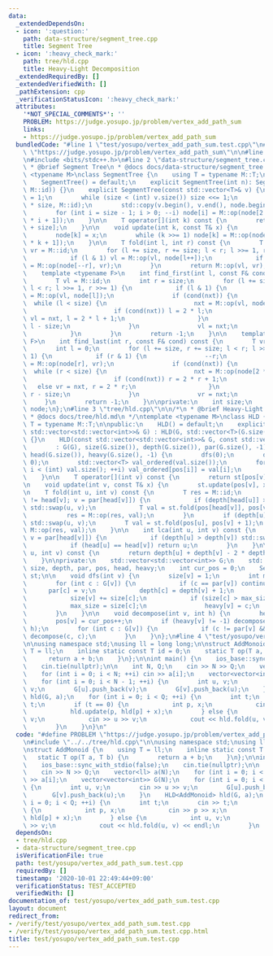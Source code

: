 ```yaml
---
data:
  _extendedDependsOn:
  - icon: ':question:'
    path: data-structure/segment_tree.cpp
    title: Segment Tree
  - icon: ':heavy_check_mark:'
    path: tree/hld.cpp
    title: Heavy-Light Decomposition
  _extendedRequiredBy: []
  _extendedVerifiedWith: []
  _pathExtension: cpp
  _verificationStatusIcon: ':heavy_check_mark:'
  attributes:
    '*NOT_SPECIAL_COMMENTS*': ''
    PROBLEM: https://judge.yosupo.jp/problem/vertex_add_path_sum
    links:
    - https://judge.yosupo.jp/problem/vertex_add_path_sum
  bundledCode: "#line 1 \"test/yosupo/vertex_add_path_sum.test.cpp\"\n#define PROBLEM\
    \ \"https://judge.yosupo.jp/problem/vertex_add_path_sum\"\n\n#line 1 \"tree/hld.cpp\"\
    \n#include <bits/stdc++.h>\n#line 2 \"data-structure/segment_tree.cpp\"\n\n/*\n\
    \ * @brief Segment Tree\n * @docs docs/data-structure/segment_tree.md\n */\ntemplate\
    \ <typename M>\nclass SegmentTree {\n    using T = typename M::T;\n\npublic:\n\
    \    SegmentTree() = default;\n    explicit SegmentTree(int n): SegmentTree(std::vector<T>(n,\
    \ M::id)) {}\n    explicit SegmentTree(const std::vector<T>& v) {\n        size\
    \ = 1;\n        while (size < (int) v.size()) size <<= 1;\n        node.resize(2\
    \ * size, M::id);\n        std::copy(v.begin(), v.end(), node.begin() + size);\n\
    \        for (int i = size - 1; i > 0; --i) node[i] = M::op(node[2 * i], node[2\
    \ * i + 1]);\n    }\n\n    T operator[](int k) const {\n        return node[k\
    \ + size];\n    }\n\n    void update(int k, const T& x) {\n        k += size;\n\
    \        node[k] = x;\n        while (k >>= 1) node[k] = M::op(node[2 * k], node[2\
    \ * k + 1]);\n    }\n\n    T fold(int l, int r) const {\n        T vl = M::id,\
    \ vr = M::id;\n        for (l += size, r += size; l < r; l >>= 1, r >>= 1) {\n\
    \            if (l & 1) vl = M::op(vl, node[l++]);\n            if (r & 1) vr\
    \ = M::op(node[--r], vr);\n        }\n        return M::op(vl, vr);\n    }\n\n\
    \    template <typename F>\n    int find_first(int l, const F& cond) const {\n\
    \        T vl = M::id;\n        int r = size;\n        for (l += size, r += size;\
    \ l < r; l >>= 1, r >>= 1) {\n            if (l & 1) {\n                T nxt\
    \ = M::op(vl, node[l]);\n                if (cond(nxt)) {\n                  \
    \  while (l < size) {\n                        nxt = M::op(vl, node[2 * l]);\n\
    \                        if (cond(nxt)) l = 2 * l;\n                        else\
    \ vl = nxt, l = 2 * l + 1;\n                    }\n                    return\
    \ l - size;\n                }\n                vl = nxt;\n                ++l;\n\
    \            }\n        }\n        return -1;\n    }\n\n    template <typename\
    \ F>\n    int find_last(int r, const F& cond) const {\n        T vr = M::id;\n\
    \        int l = 0;\n        for (l += size, r += size; l < r; l >>= 1, r >>=\
    \ 1) {\n            if (r & 1) {\n                --r;\n                T nxt\
    \ = M::op(node[r], vr);\n                if (cond(nxt)) {\n                  \
    \  while (r < size) {\n                        nxt = M::op(node[2 * r + 1], vr);\n\
    \                        if (cond(nxt)) r = 2 * r + 1;\n                     \
    \   else vr = nxt, r = 2 * r;\n                    }\n                    return\
    \ r - size;\n                }\n                vr = nxt;\n            }\n   \
    \     }\n        return -1;\n    }\n\nprivate:\n    int size;\n    std::vector<T>\
    \ node;\n};\n#line 3 \"tree/hld.cpp\"\n\n/*\n * @brief Heavy-Light Decomposition\n\
    \ * @docs docs/tree/hld.md\n */\ntemplate <typename M>\nclass HLD {\n    using\
    \ T = typename M::T;\n\npublic:\n    HLD() = default;\n    explicit HLD(const\
    \ std::vector<std::vector<int>>& G) : HLD(G, std::vector<T>(G.size(), M::id))\
    \ {}\n    HLD(const std::vector<std::vector<int>>& G, const std::vector<T>& val)\n\
    \        : G(G), size(G.size()), depth(G.size()), par(G.size(), -1), pos(G.size()),\
    \ head(G.size()), heavy(G.size(), -1) {\n        dfs(0);\n        decompose(0,\
    \ 0);\n        std::vector<T> val_ordered(val.size());\n        for (int i = 0;\
    \ i < (int) val.size(); ++i) val_ordered[pos[i]] = val[i];\n        st = SegmentTree<M>(val_ordered);\n\
    \    }\n\n    T operator[](int v) const {\n        return st[pos[v]];\n    }\n\
    \n    void update(int v, const T& x) {\n        st.update(pos[v], x);\n    }\n\
    \n    T fold(int u, int v) const {\n        T res = M::id;\n        for (; head[u]\
    \ != head[v]; v = par[head[v]]) {\n            if (depth[head[u]] > depth[head[v]])\
    \ std::swap(u, v);\n            T val = st.fold(pos[head[v]], pos[v] + 1);\n \
    \           res = M::op(res, val);\n        }\n        if (depth[u] > depth[v])\
    \ std::swap(u, v);\n        T val = st.fold(pos[u], pos[v] + 1);\n        return\
    \ M::op(res, val);\n    }\n\n    int lca(int u, int v) const {\n        for (;;\
    \ v = par[head[v]]) {\n            if (depth[u] > depth[v]) std::swap(u, v);\n\
    \            if (head[u] == head[v]) return u;\n        }\n    }\n\n    int dist(int\
    \ u, int v) const {\n        return depth[u] + depth[v] - 2 * depth[lca(u, v)];\n\
    \    }\n\nprivate:\n    std::vector<std::vector<int>> G;\n    std::vector<int>\
    \ size, depth, par, pos, head, heavy;\n    int cur_pos = 0;\n    SegmentTree<M>\
    \ st;\n\n    void dfs(int v) {\n        size[v] = 1;\n        int max_size = 0;\n\
    \        for (int c : G[v]) {\n            if (c == par[v]) continue;\n      \
    \      par[c] = v;\n            depth[c] = depth[v] + 1;\n            dfs(c);\n\
    \            size[v] += size[c];\n            if (size[c] > max_size) {\n    \
    \            max_size = size[c];\n                heavy[v] = c;\n            }\n\
    \        }\n    }\n\n    void decompose(int v, int h) {\n        head[v] = h;\n\
    \        pos[v] = cur_pos++;\n        if (heavy[v] != -1) decompose(heavy[v],\
    \ h);\n        for (int c : G[v]) {\n            if (c != par[v] && c != heavy[v])\
    \ decompose(c, c);\n        }\n    }\n};\n#line 4 \"test/yosupo/vertex_add_path_sum.test.cpp\"\
    \n\nusing namespace std;\nusing ll = long long;\n\nstruct AddMonoid {\n    using\
    \ T = ll;\n    inline static const T id = 0;\n    static T op(T a, T b) {\n  \
    \      return a + b;\n    }\n};\n\nint main() {\n    ios_base::sync_with_stdio(false);\n\
    \    cin.tie(nullptr);\n\n    int N, Q;\n    cin >> N >> Q;\n    vector<ll> a(N);\n\
    \    for (int i = 0; i < N; ++i) cin >> a[i];\n    vector<vector<int>> G(N);\n\
    \    for (int i = 0; i < N - 1; ++i) {\n        int u, v;\n        cin >> u >>\
    \ v;\n        G[u].push_back(v);\n        G[v].push_back(u);\n    }\n    HLD<AddMonoid>\
    \ hld(G, a);\n    for (int i = 0; i < Q; ++i) {\n        int t;\n        cin >>\
    \ t;\n        if (t == 0) {\n            int p, x;\n            cin >> p >> x;\n\
    \            hld.update(p, hld[p] + x);\n        } else {\n            int u,\
    \ v;\n            cin >> u >> v;\n            cout << hld.fold(u, v) << endl;\n\
    \        }\n    }\n}\n"
  code: "#define PROBLEM \"https://judge.yosupo.jp/problem/vertex_add_path_sum\"\n\
    \n#include \"../../tree/hld.cpp\"\n\nusing namespace std;\nusing ll = long long;\n\
    \nstruct AddMonoid {\n    using T = ll;\n    inline static const T id = 0;\n \
    \   static T op(T a, T b) {\n        return a + b;\n    }\n};\n\nint main() {\n\
    \    ios_base::sync_with_stdio(false);\n    cin.tie(nullptr);\n\n    int N, Q;\n\
    \    cin >> N >> Q;\n    vector<ll> a(N);\n    for (int i = 0; i < N; ++i) cin\
    \ >> a[i];\n    vector<vector<int>> G(N);\n    for (int i = 0; i < N - 1; ++i)\
    \ {\n        int u, v;\n        cin >> u >> v;\n        G[u].push_back(v);\n \
    \       G[v].push_back(u);\n    }\n    HLD<AddMonoid> hld(G, a);\n    for (int\
    \ i = 0; i < Q; ++i) {\n        int t;\n        cin >> t;\n        if (t == 0)\
    \ {\n            int p, x;\n            cin >> p >> x;\n            hld.update(p,\
    \ hld[p] + x);\n        } else {\n            int u, v;\n            cin >> u\
    \ >> v;\n            cout << hld.fold(u, v) << endl;\n        }\n    }\n}"
  dependsOn:
  - tree/hld.cpp
  - data-structure/segment_tree.cpp
  isVerificationFile: true
  path: test/yosupo/vertex_add_path_sum.test.cpp
  requiredBy: []
  timestamp: '2020-10-01 22:49:44+09:00'
  verificationStatus: TEST_ACCEPTED
  verifiedWith: []
documentation_of: test/yosupo/vertex_add_path_sum.test.cpp
layout: document
redirect_from:
- /verify/test/yosupo/vertex_add_path_sum.test.cpp
- /verify/test/yosupo/vertex_add_path_sum.test.cpp.html
title: test/yosupo/vertex_add_path_sum.test.cpp
---
```

